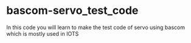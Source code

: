 # bascom-servo_test_code
In this code you will learn to make the test code of servo using bascom which is mostly used in IOTS 

